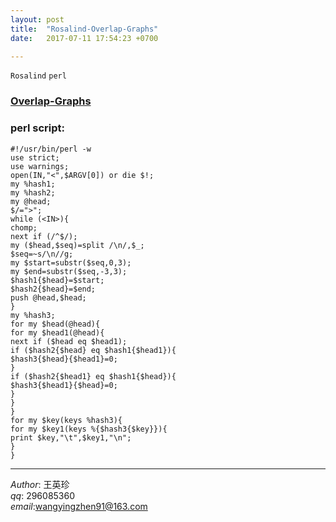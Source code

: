 ```yaml
---
layout: post  
title:  "Rosalind-Overlap-Graphs"  
date:   2017-07-11 17:54:23 +0700  

---
```


`Rosalind` `perl`

### [Overlap-Graphs](http://rosalind.info/problems/grph/)   
### perl script:

	#!/usr/bin/perl -w
	use strict;
	use warnings;
	open(IN,"<",$ARGV[0]) or die $!;
	my %hash1;
	my %hash2;
	my @head;
	$/=">";
	while (<IN>){
	chomp;
	next if (/^$/);
	my ($head,$seq)=split /\n/,$_;
	$seq=~s/\n//g;
	my $start=substr($seq,0,3);
	my $end=substr($seq,-3,3);
	$hash1{$head}=$start;
	$hash2{$head}=$end;
	push @head,$head;
	}
	my %hash3;
	for my $head(@head){
	for my $head1(@head){
	next if ($head eq $head1);
	if ($hash2{$head} eq $hash1{$head1}){
	$hash3{$head}{$head1}=0;
	}
	if ($hash2{$head1} eq $hash1{$head}){
	$hash3{$head1}{$head}=0;
	}
	}
	}
	for my $key(keys %hash3){
	for my $key1(keys %{$hash3{$key}}){
	print $key,"\t",$key1,"\n";
	}
	}


               

-------------
*Author*: 王英珍   
*qq*: 296085360  
*email*:wangyingzhen91@163.com  
